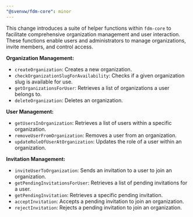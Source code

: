 ```yaml
---
"@svenvw/fdm-core": minor
---
```


This change introduces a suite of helper functions within `fdm-core` to facilitate comprehensive organization management and user interaction. These functions enable users and administrators to manage organizations, invite members, and control access.

**Organization Management:**

*   `createOrganization`: Creates a new organization.
*   `checkOrganizationSlugForAvailability`: Checks if a given organization slug is available for use.
*   `getOrganizationsForUser`: Retrieves a list of organizations a user belongs to.
*   `deleteOrganization`: Deletes an organization.

**User Management:**

*   `getUsersInOrganization`: Retrieves a list of users within a specific organization.
*   `removeUserFromOrganization`: Removes a user from an organization.
*   `updateRoleOfUserAtOrganization`: Updates the role of a user within an organization.

**Invitation Management:**

*   `inviteUserToOrganization`: Sends an invitation to a user to join an organization.
*   `getPendingInvitationsForUser`: Retrieves a list of pending invitations for a user.
*   `getPendingInvitation`: Retrieves a specific pending invitation.
*   `acceptInvitation`: Accepts a pending invitation to join an organization.
*   `rejectInvitation`: Rejects a pending invitation to join an organization.
